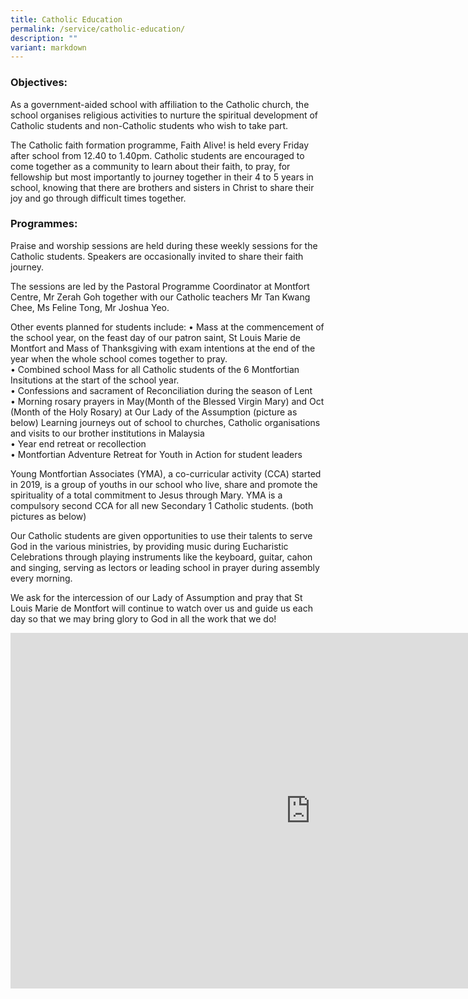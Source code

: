 ```yaml
---
title: Catholic Education
permalink: /service/catholic-education/
description: ""
variant: markdown
---
```

### Objectives:
As a government-aided school with affiliation to the Catholic church, the school organises religious activities to nurture the spiritual development of Catholic students and non-Catholic students who wish to take part.

The Catholic faith formation programme, Faith Alive! is held every Friday after school from 12.40 to 1.40pm. Catholic students are encouraged to come together as a community to learn about their faith, to pray, for fellowship but most importantly to journey together in their 4 to 5 years in school, knowing that there are brothers and sisters in Christ to share their joy and go through difficult times together.

###   Programmes:
Praise and worship sessions are held during these weekly sessions for the Catholic students. Speakers are occasionally invited to share their faith journey.

The sessions are led by the Pastoral Programme Coordinator at Montfort Centre, Mr Zerah Goh together with our Catholic teachers Mr Tan Kwang Chee, Ms Feline Tong, Mr Joshua Yeo.

  
Other events planned for students include:
• Mass at the commencement of the school year, on the feast day of our patron saint, St Louis Marie de Montfort and Mass of Thanksgiving with exam intentions at the end of the year when the whole school comes together to pray.<br>
• Combined school Mass for all Catholic students of the 6 Montfortian Insitutions at the start of the school year.<br>
• Confessions and sacrament of Reconciliation during the season of Lent<br>
• Morning rosary prayers in May(Month of the Blessed Virgin Mary) and Oct (Month of the Holy Rosary) at Our Lady of the Assumption (picture as below)
 Learning journeys out of school to churches, Catholic organisations and visits to our brother institutions in Malaysia<br>
• Year end retreat or recollection<br>
• Montfortian Adventure Retreat for Youth in Action for student leaders

Young Montfortian Associates (YMA), a co-curricular activity (CCA) started in 2019, is a group of youths in our school who live, share and promote the spirituality of a total commitment to Jesus through Mary. YMA is a compulsory second CCA for all new Secondary 1 Catholic students. (both pictures as below)

Our Catholic students are given opportunities to use their talents to serve God in the various ministries, by providing music during Eucharistic Celebrations through playing instruments like the keyboard, guitar, cahon and singing, serving as lectors or leading school in prayer during assembly every morning.

We ask for the intercession of our Lady of Assumption and pray that St Louis Marie de Montfort will continue to watch over us and guide us each day so that we may bring glory to God in all the work that we do!

<iframe allowfullscreen="true" height="569" width="960" frameborder="0" src="https://docs.google.com/presentation/d/e/2PACX-1vScs4YF2IRN20QSRMKuxsZx2SZepIOgIUefCX2F2GVEa4yDrpAqRXMMzwe_E8FlIiQY9dIZpmggivjb/embed?start=true&amp;loop=true&amp;delayms=10000"></iframe>
